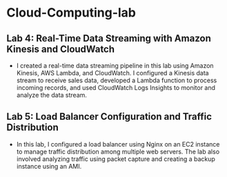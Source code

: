# Cloud-Computing-lab

## Lab 4: Real-Time Data Streaming with Amazon Kinesis and CloudWatch
- I created a real-time data streaming pipeline in this lab using Amazon Kinesis, AWS Lambda, and CloudWatch. I configured a Kinesis data stream to receive sales data, developed a Lambda function to process incoming records, and used CloudWatch Logs Insights to monitor and analyze the data stream. 

## Lab 5: Load Balancer Configuration and Traffic Distribution

- In this lab, I configured a load balancer using Nginx on an EC2 instance to manage traffic distribution among multiple web servers. The lab also involved analyzing traffic using packet capture and creating a backup instance using an AMI.
